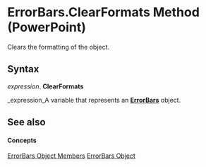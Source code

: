 
# ErrorBars.ClearFormats Method (PowerPoint)

Clears the formatting of the object.


## Syntax

 _expression_. **ClearFormats**

 _expression_A variable that represents an  **[ErrorBars](2c94c8ca-1e27-0f30-5559-788efa301bc0.md)** object.


## See also


#### Concepts


 [ErrorBars Object Members](dd74bad3-a74a-71fa-0384-5e43a39cd0b1.md)
 [ErrorBars Object](2c94c8ca-1e27-0f30-5559-788efa301bc0.md)
